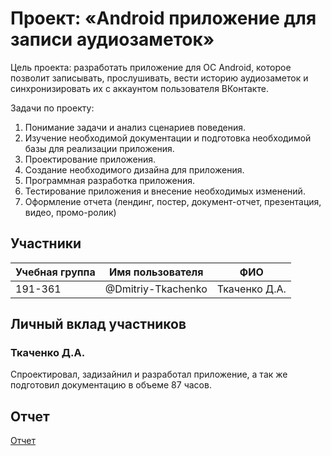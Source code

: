 # Проект: «Android приложение для записи аудиозаметок»
Цель проекта: разработать приложение для ОС Android, которое позволит записывать, прослушивать, вести историю аудиозаметок и синхронизировать их с аккаунтом пользователя ВКонтакте.

Задачи по проекту:
1. Понимание задачи и анализ сценариев поведения.
2. Изучение необходимой документации и подготовка необходимой базы для реализации приложения.
3. Проектирование приложения.
4. Создание необходимого дизайна для приложения.
5. Программная разработка приложения.
6. Тестирование приложения и внесение необходимых изменений.
7. Оформление отчета (лендинг, постер, документ-отчет, презентация, видео, промо-ролик)

## Участники
| Учебная группа | Имя пользователя | ФИО |
| -------------- | ---------------- | --- |
| 191-361 | @Dmitriy-Tkachenko | Ткаченко Д.А. |

## Личный вклад участников
### Ткаченко Д.А.
Спроектировал, задизайнил и разработал приложение, а так же подготовил документацию в объеме 87 часов.

## Отчет
[Отчет](https://github.com/Dmitriy-Tkachenko/AudioNotesVK/blob/master/docs/%D0%9E%D1%82%D1%87%D0%B5%D1%82/%D0%9E%D1%82%D1%87%D0%B5%D1%82.docx?raw=true)
